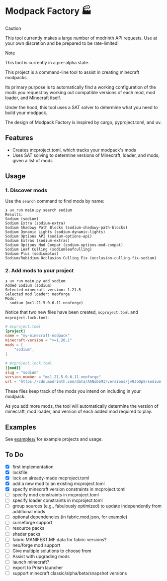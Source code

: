 # Modpack Factory 🏭

> [!CAUTION]
> This tool currently makes a large number of modrinth API requests. Use at your own discretion and be prepared to be rate-limited!

> [!NOTE]
> This tool is currently in a pre-alpha state.

This project is a command-line tool to assist in creating minecraft modpacks.

Its primary purpose is to automatically find a working configuration of the mods you request 
by working out compatible versions of each mod, mod loader, and Minecraft itself.

Under the hood, this tool uses a SAT solver to determine what you need to build your modpack.

The design of Modpack Factory is inspired by cargo, pyproject.toml, and uv.

## Features
- Creates mcproject.toml, which tracks your modpack's mods
- Uses SAT solving to determine versions of Minecraft, loader, and mods, given a list of mods

## Usage

### 1. Discover mods

Use the `search` command to find mods by name:

```
❯ uv run main.py search sodium
Results:
Sodium (sodium)
Sodium Extra (sodium-extra)
Sodium Shadowy Path Blocks (sodium-shadowy-path-blocks)
Sodium Dynamic Lights (sodium-dynamic-lights)
Sodium Options API (sodium-options-api)
Sodium Extras (sodium-extras)
Sodium Options Mod Compat (sodium-options-mod-compat)
Sodium Leaf Culling (sodiumleafculling)
Sodium Plus (sodiumplus)
Sodium/Rubidium Occlusion Culling Fix (occlusion-culling-fix-sodium)
```

<!-- Get more information about them with the `info` command: -->
<!-- ``` -->
<!-- uv run main.py info sodium -->
<!-- ``` -->
<!--TODO this command sucks right now, fix it before commenting back in-->

### 2. Add mods to your project

```
❯ uv run main.py add sodium
Added Sodium (sodium)
Selected minecraft version: 1.21.5
Selected mod loader: neoforge
Mods:
- sodium (mc1.21.5-0.6.11-neoforge)
```

Notice that two new files have been created, `mcproject.toml` and `mcproject.lock.toml`:

```toml
# mcproject.toml
[project]
name = "my-minecraft-modpack"
minecraft-version = ">=1.20.1"
mods = [
    "sodium",
]
```

```toml
# mcproject.lock.toml
[[mod]]
slug = "sodium"
version_number = "mc1.21.5-0.6.11-neoforge"
url = "https://cdn.modrinth.com/data/AANobbMI/versions/jv9JbDp8/sodium-neoforge-0.6.11%2Bmc1.21.5.jar"
```
These files keep track of the mods you intend on including in your modpack.

As you add more mods, the tool will automatically determine the version of minecraft, mod loader, and version of each added mod required to play.

## Examples

See [examples/](https://github.com/benjamin051000/modpack-factory/tree/main/examples) for example projects and usage.

## To Do
- [x] first implementation
- [x] lockfile
- [x] lock an already-made mcproject.toml
- [x] add a new mod to an existing mcproject.toml
- [x] specify minecraft version constraints in mcproject.toml
- [ ] specify mod constraints in mcproject.toml
- [ ] specify loader constraints in mcproject.toml
- [ ] group sources (e.g., fabulously optimized) to update independently from additional mods
- [ ] optional dependencies (in fabric.mod.json, for example)
- [ ] curseforge support
- [ ] resource packs
- [ ] shader packs
- [ ] fabric MANIFEST.MF data for fabric versions?
- [ ] neo/forge mod support
- [ ] Give multiple solutions to choose from
- [ ] Assist with upgrading mods
- [ ] launch minecraft?
- [ ] export to Prism launcher
- [ ] support minecraft classic/alpha/beta/snapshot versions
